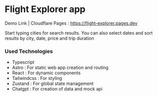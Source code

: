 # Flight Explorer app

Demo Link | Cloudflare Pages : https://flight-explorer.pages.dev

Start typing cities for search results. You can also select dates and sort results by city, date, price and trip duration

### Used Technologies

- Typescript
- Astro : For static web app creation and routing
- React : For dynamic components
- Tailwindcss : For styling
- Zustand : For global state management
- Chatgpt : For creation of data and mock api
